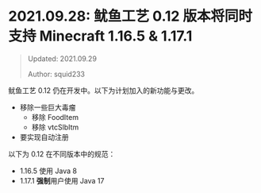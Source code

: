 # 2021.09.28: 鱿鱼工艺 0.12 版本将同时支持 Minecraft 1.16.5 & 1.17.1

> Updated: 2021.09.29
>
> Author: squid233

鱿鱼工艺 0.12 仍在开发中。以下为计划加入的新功能与更改。  

- 移除一些巨大毒瘤
  - 移除 FoodItem
  - 移除 vtcSlbItm
- 要实现自动注册

以下为 0.12 在不同版本中的规范：

- 1.16.5 使用 Java 8
- 1.17.1 **强制**用户使用 Java 17
